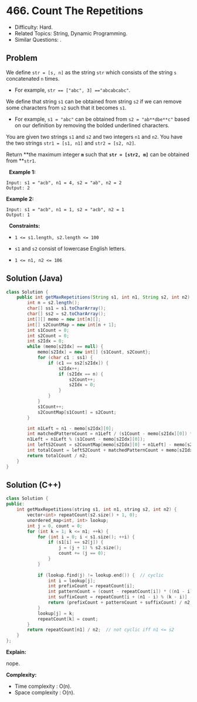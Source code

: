 # 466. Count The Repetitions

- Difficulty: Hard.
- Related Topics: String, Dynamic Programming.
- Similar Questions: .

## Problem

We define ```str = [s, n]``` as the string ```str``` which consists of the string ```s``` concatenated ```n``` times.


	
- For example, ```str == ["abc", 3] =="abcabcabc"```.


We define that string ```s1``` can be obtained from string ```s2``` if we can remove some characters from ```s2``` such that it becomes ```s1```.


	
- For example, ```s1 = "abc"``` can be obtained from ```s2 = "ab**dbe**c"``` based on our definition by removing the bolded underlined characters.


You are given two strings ```s1``` and ```s2``` and two integers ```n1``` and ```n2```. You have the two strings ```str1 = [s1, n1]``` and ```str2 = [s2, n2]```.

Return **the maximum integer **```m```** such that **```str = [str2, m]```** can be obtained from **```str1```.

 
**Example 1:**
```
Input: s1 = "acb", n1 = 4, s2 = "ab", n2 = 2
Output: 2
```

**Example 2:**
```
Input: s1 = "acb", n1 = 1, s2 = "acb", n2 = 1
Output: 1
```
 
**Constraints:**


	
- ```1 <= s1.length, s2.length <= 100```
	
- ```s1``` and ```s2``` consist of lowercase English letters.
	
- ```1 <= n1, n2 <= 106```

## Solution (Java)
```java
class Solution {
    public int getMaxRepetitions(String s1, int n1, String s2, int n2) {
        int n = s2.length();
        char[] ss1 = s1.toCharArray();
        char[] ss2 = s2.toCharArray();
        int[][] memo = new int[n][];
        int[] s2CountMap = new int[n + 1];
        int s1Count = 0;
        int s2Count = 0;
        int s2Idx = 0;
        while (memo[s2Idx] == null) {
            memo[s2Idx] = new int[] {s1Count, s2Count};
            for (char c1 : ss1) {
                if (c1 == ss2[s2Idx]) {
                    s2Idx++;
                    if (s2Idx == n) {
                        s2Count++;
                        s2Idx = 0;
                    }
                }
            }
            s1Count++;
            s2CountMap[s1Count] = s2Count;
        }

        int n1Left = n1 - memo[s2Idx][0];
        int matchedPatternCount = n1Left / (s1Count - memo[s2Idx][0]) * (s2Count - memo[s2Idx][1]);
        n1Left = n1Left % (s1Count - memo[s2Idx][0]);
        int leftS2Count = s2CountMap[memo[s2Idx][0] + n1Left] - memo[s2Idx][1];
        int totalCount = leftS2Count + matchedPatternCount + memo[s2Idx][1];
        return totalCount / n2;
    }
}
```

## Solution (C++)

```cpp
class Solution {
public:
    int getMaxRepetitions(string s1, int n1, string s2, int n2) {
        vector<int> repeatCount(s2.size() + 1, 0);
        unordered_map<int, int> lookup;
        int j = 0, count = 0;
        for (int k = 1; k <= n1; ++k) {
            for (int i = 0; i < s1.size(); ++i) {
                if (s1[i] == s2[j]) {
                    j = (j + 1) % s2.size();
                    count += (j == 0);
                }
            }
            
            if (lookup.find(j) != lookup.end()) {  // cyclic
                int i = lookup[j];
                int prefixCount = repeatCount[i];
                int patternCount = (count - repeatCount[i]) * ((n1 - i) / (k - i));
                int suffixCount = repeatCount[i + (n1 - i) % (k - i)] - repeatCount[i];
                return (prefixCount + patternCount + suffixCount) / n2;
            }
            lookup[j] = k;
            repeatCount[k] = count;
        }
        return repeatCount[n1] / n2;  // not cyclic iff n1 <= s2
    }
};
```

**Explain:**

nope.

**Complexity:**

* Time complexity : O(n).
* Space complexity : O(n).
